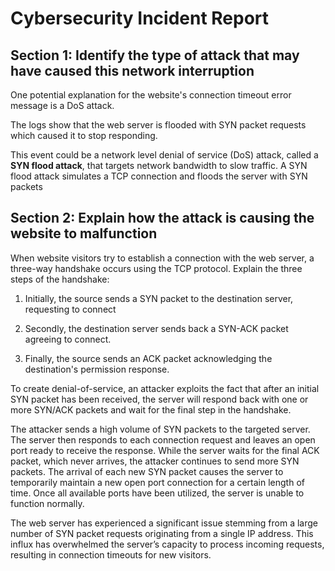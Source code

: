 # Cybersecurity Incident Report

## Section 1: Identify the type of attack that may have caused this network interruption

One potential explanation for the website's connection timeout error message is a DoS attack.

The logs show that the web server is flooded with SYN packet requests which caused it to stop responding.

This event could be a network level denial of service (DoS) attack, called a **SYN flood attack**, that targets network bandwidth to slow traffic. A SYN flood attack simulates a TCP connection and floods the server with SYN packets

## Section 2: Explain how the attack is causing the website to malfunction

When website visitors try to establish a connection with the web server, a three-way handshake occurs using the TCP protocol. Explain the three steps of the handshake:

1. Initially, the source sends a SYN packet to the destination server, requesting to connect

2. Secondly, the destination server sends back a SYN-ACK packet agreeing to connect.

3. Finally, the source sends an ACK packet acknowledging the destination's permission response.

To create denial-of-service, an attacker exploits the fact that after an initial SYN packet has been received, the server will respond back with one or more SYN/ACK packets and wait for the final step in the handshake.

The attacker sends a high volume of SYN packets to the targeted server. The server then responds to each connection request and leaves an open port ready to receive the response. While the server waits for the final ACK packet, which never arrives, the attacker continues to send more SYN packets. The arrival of each new SYN packet causes the server to temporarily maintain a new open port connection for a certain length of time. Once all available ports have been utilized, the server is unable to function normally.

The web server has experienced a significant issue stemming from a large number of SYN packet requests originating from a single IP address. This influx has overwhelmed the server’s capacity to process incoming requests, resulting in connection timeouts for new visitors.
